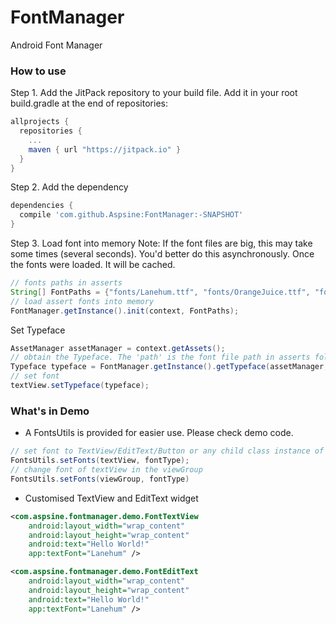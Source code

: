 # FontManager
Android Font Manager

### How to use
Step 1. Add the JitPack repository to your build file. Add it in your root build.gradle at the end of repositories:
```groovy
allprojects {
  repositories {
  	...
  	maven { url "https://jitpack.io" }
  }
}
```

Step 2. Add the dependency
```groovy
dependencies {
  compile 'com.github.Aspsine:FontManager:-SNAPSHOT'
}
```

Step 3. Load font into memory
Note: If the font files are big, this may take some times (several seconds). You'd better do this asynchronously.
Once the fonts were loaded. It will be cached.
```java
// fonts paths in asserts
String[] FontPaths = {"fonts/Lanehum.ttf", "fonts/OrangeJuice.ttf", "fonts/OrmontLight.ttf", "fonts/WedgieRegular.ttf"};
// load assert fonts into memory
FontManager.getInstance().init(context, FontPaths);
```
Set Typeface
```java
AssetManager assetManager = context.getAssets();
// obtain the Typeface. The 'path' is the font file path in asserts folder
Typeface typeface = FontManager.getInstance().getTypeface(assetManager, path);
// set font
textView.setTypeface(typeface);
```

### What's in Demo

- A FontsUtils is provided for easier use. Please check demo code.
```java
// set font to TextView/EditText/Button or any child class instance of TextView
FontsUtils.setFonts(textView, fontType);
// change font of textView in the viewGroup
FontsUtils.setFonts(viewGroup, fontType)
```

- Customised TextView and EditText widget
```xml
<com.aspsine.fontmanager.demo.FontTextView
    android:layout_width="wrap_content"
    android:layout_height="wrap_content"
    android:text="Hello World!"
    app:textFont="Lanehum" />
```
```xml
<com.aspsine.fontmanager.demo.FontEditText
    android:layout_width="wrap_content"
    android:layout_height="wrap_content"
    android:text="Hello World!"
    app:textFont="Lanehum" />
```
